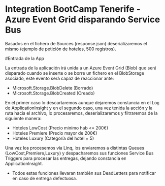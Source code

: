 # Integration BootCamp Tenerife - Azure Event Grid disparando Service Bus

Basados en el fichero de Sources (response.json) deserializaremos el mismo (ejemplo de petición de hoteles, 500 registros).

#Entrada de la App

La entrada de la aplicación irá unida a un Azure Event Grid (Blob) que será disparado cuando se inserte o se borre un fichero en el BlobStorage asociado, este evento será capaz de reaccionar ante:
  - Microsoft.Storage.BlobDelete (Borrado)
  - Microsoft.Storage.BlobCreated (Creado)
  
  En el primer caso lo descartaremos aunque dejaremos constancia en el Log de ApplicationInsight y en el segundo caso, una vez tenida la acción y la ruta hacia el archivo, lo procesaremos, deserializaremos y filtraremos de la siguiente manera:
  
  - Hoteles LowCost (Precio minimo hab <= 200€)
  - Hoteles Premiere (Precio mayor de 200€)
  - Hoteles Luxury (Categoría del hotel = 5)
  
  Una vez los procesemos vía Linq, los enviaremos a distintas Queues (LowCost,Premiere,Luxury) y despacharemos sus funciones Service Bus Triggers para procesar las entregas, dejando constancia en ApplicationInsight.
  
  - Todos estas funciones llevaran también sus DeadLetters para notificar en caso de entrega defectuosa.
